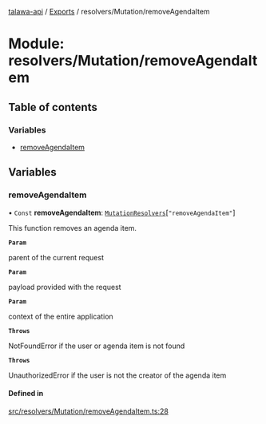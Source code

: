 [talawa-api](../README.md) / [Exports](../modules.md) / resolvers/Mutation/removeAgendaItem

# Module: resolvers/Mutation/removeAgendaItem

## Table of contents

### Variables

- [removeAgendaItem](resolvers_Mutation_removeAgendaItem.md#removeagendaitem)

## Variables

### removeAgendaItem

• `Const` **removeAgendaItem**: [`MutationResolvers`](types_generatedGraphQLTypes.md#mutationresolvers)[``"removeAgendaItem"``]

This function removes an agenda item.

**`Param`**

parent of the current request

**`Param`**

payload provided with the request

**`Param`**

context of the entire application

**`Throws`**

NotFoundError if the user or agenda item is not found

**`Throws`**

UnauthorizedError if the user is not the creator of the agenda item

#### Defined in

[src/resolvers/Mutation/removeAgendaItem.ts:28](https://github.com/PalisadoesFoundation/talawa-api/blob/636e51c/src/resolvers/Mutation/removeAgendaItem.ts#L28)
